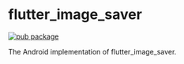 # flutter_image_saver

[![pub package](https://img.shields.io/pub/v/flutter_image_saver_android.svg)](https://pub.dartlang.org/packages/flutter_image_saver_android)

The Android implementation of flutter_image_saver.
